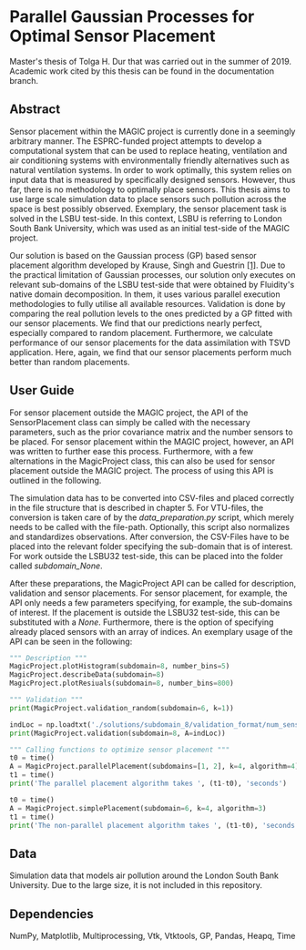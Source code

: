 # Parallel Gaussian Processes for Optimal Sensor Placement
Master's thesis of Tolga H. Dur that was carried out in the summer of 2019. Academic work cited by this thesis can be found in the documentation branch.

## Abstract
Sensor placement within the MAGIC project is currently done in a seemingly arbitrary manner. The ESPRC-funded project attempts to develop a computational system that can be used to replace heating, ventilation and air conditioning systems with environmentally friendly alternatives such as natural ventilation systems. In order to work optimally, this system relies on input data that is measured by specifically designed sensors. However, thus far, there is no methodology to optimally place sensors. This thesis aims to use large scale simulation data to place sensors such pollution across the space is best possibly observed. Exemplary, the sensor placement task is solved in the LSBU test-side. In this context, LSBU is referring to London South Bank University, which was used as an initial test-side of the MAGIC project. 

Our solution is based on the Gaussian process (GP) based sensor placement algorithm developed by Krause, Singh and Guestrin [[1]](http://www.cs.cmu.edu/~guestrin/Publications/JMLR08SensorPlace/jmlr08-sensor-place.pdf). Due to the practical limitation of Gaussian processes, our solution only executes on relevant sub-domains of the LSBU test-side that were obtained by Fluidity's native domain decomposition. In them, it uses various parallel execution methodologies to fully utilise all available resources. Validation is done by comparing the real pollution levels to the ones predicted by a GP fitted with our sensor placements. We find that our predictions nearly perfect, especially compared to random placement. Furthermore, we calculate performance of our sensor placements for the data assimilation with TSVD application. Here, again, we find that our sensor placements perform much better than random placements.

## User Guide
For sensor placement outside the MAGIC project, the API of the SensorPlacement class can simply be called with the necessary parameters, such as the prior covariance matrix and the number sensors to be placed. For sensor placement within the MAGIC project, however, an API was written to further ease this process. Furthermore, with a few alternations in the MagicProject class, this can also be used for sensor placement outside the MAGIC project. The process of using this API is outlined in the following.  

The simulation data has to be converted into CSV-files and placed correctly in the file structure that is described in chapter 5. For VTU-files, the conversion is taken care of by the *data_preparation.py* script, which merely needs to be called with the file-path. Optionally, this script also normalizes and standardizes observations. After conversion, the CSV-Files have to be placed into the relevant folder specifying the sub-domain that is of interest. For work outside the LSBU32 test-side, this can be placed into the folder called *subdomain_None*. 

After these preparations, the MagicProject API can be called for description, validation and sensor placements. For sensor placement, for example, the API only needs a few parameters specifying, for example, the sub-domains of interest. If the placement is outside the LSBU32 test-side, this can be substituted with a *None*. Furthermore, there is the option of specifying already placed sensors with an array of indices. An exemplary usage of the API can be seen in the following: 

``` python
""" Description """
MagicProject.plotHistogram(subdomain=8, number_bins=5)
MagicProject.describeData(subdomain=8)
MagicProject.plotResiuals(subdomain=8, number_bins=800)

""" Validation """
print(MagicProject.validation_random(subdomain=6, k=1))

indLoc = np.loadtxt('./solutions/subdomain_8/validation_format/num_sens/7sens.txt', dtype=int)
print(MagicProject.validation(subdomain=8, A=indLoc))

""" Calling functions to optimize sensor placement """
t0 = time()
A = MagicProject.parallelPlacement(subdomains=[1, 2], k=4, algorithm=4)
t1 = time()
print('The parallel placement algorithm takes ', (t1-t0), 'seconds')

t0 = time()
A = MagicProject.simplePlacement(subdomain=6, k=4, algorithm=3)
t1 = time()
print('The non-parallel placement algorithm takes ', (t1-t0), 'seconds')
```

## Data
Simulation data that models air pollution around the London South Bank University. Due to the large size, it is not included in this repository. 

## Dependencies
NumPy, Matplotlib, Multiprocessing, Vtk, Vtktools, GP, Pandas, Heapq, Time
